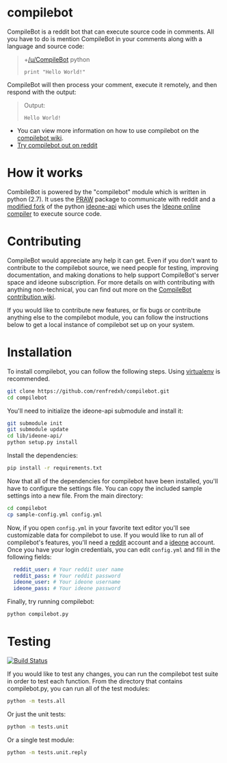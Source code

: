 compilebot
==========

CompileBot is a reddit bot that can execute source code in comments. All you have to do is mention CompileBot in your comments along with a language and source code:

> +[/u/CompileBot](http://www.reddit.com/user/CompileBot) python
>
>     print "Hello World!"
>

CompileBot will then process your comment, execute it remotely, and then respond with the output:

> Output:
>
>     Hello World!
>

* You can view more information on how to use compilebot on the [compilebot wiki](http://www.reddit.com/r/CompileBot/wiki/index#wiki_how_to_use_compilebot).
* [Try compilebot out on reddit](http://www.reddit.com/r/CompileBot/comments/2a3ust/official_compilebot_testing_thread/)

# How it works

CombileBot is powered by the "compilebot" module which is written in python (2.7). It uses the [PRAW](https://github.com/praw-dev/praw) package to communicate with reddit and a [modified fork](https://github.com/renfredxh/ideone-api) of the python [ideone-api](https://github.com/jschaf/ideone-api) which uses the [Ideone online compiler](http://ideone.com) to execute source code.

# Contributing

CompileBot would appreciate any help it can get. Even if you don't want to contribute to the compilebot source, we need people for testing, improving documentation, and making donations to help support CompileBot's server space and ideone subscription. For more details on with contributing with anything non-technical, you can find out more on the [CompileBot contribution wiki](http://www.reddit.com/r/CompileBot/wiki/index#wiki_contributing).

If you would like to contribute new features, or fix bugs or contribute anything else to the compilebot module, you can follow the instructions below to get a local instance of compilebot set up on your system.

# Installation

To install compilebot, you can follow the following steps. Using [virtualenv](http://www.virtualenv.org) is recommended.

```bash
git clone https://github.com/renfredxh/compilebot.git
cd compilebot
```

You'll need to initialize the ideone-api submodule and install it:

```bash
git submodule init
git submodule update
cd lib/ideone-api/
python setup.py install
```

Install the dependencies:

```bash
pip install -r requirements.txt
```

Now that all of the dependencies for compilebot have been installed, you'll have to configure the settings file. You can copy the included sample settings into a new file. From the main directory:

```bash
cd compilebot
cp sample-config.yml config.yml
```

Now, if you open `config.yml` in your favorite text editor you'll see customizable data for compilebot to use. If you would like to run all of compilebot's features, you'll need a [reddit](http://www.reddit.com/) account and a [ideone](http://ideone.com/account/register) account. Once you have your login credentials, you can edit `config.yml` and fill in the following fields:

```yaml
  reddit_user: # Your reddit user name
  reddit_pass: # Your reddit password
  ideone_user: # Your ideone username
  ideone_pass: # Your ideone password
```

Finally, try running compilebot:

```bash
python compilebot.py
```

# Testing

[![Build Status](https://travis-ci.org/renfredxh/compilebot.svg?branch=master)](https://travis-ci.org/renfredxh/compilebot)

If you would like to test any changes, you can run the compilebot test suite in order to test each function. From the directory that contains compilebot.py, you can run all of the test modules:

```bash
python -m tests.all
```

Or just the unit tests:

```bash
python -m tests.unit
```

Or a single test module:

```bash
python -m tests.unit.reply
```
